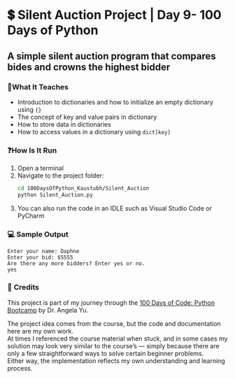 # 💲 Silent Auction Project | Day 9- 100 Days of Python

## A simple silent auction program that compares bides and crowns the highest bidder

### 📖**What It Teaches**
 - Introduction to dictionaries and how to initialize an empty dictionary using `{}`
 - The concept of key and value pairs in dictionary
 - How to store data in dictionaries
 - How to access values in a dictionary using `dict[key]`

### ❓**How Is It Run**

1. Open a terminal  
2. Navigate to the project folder:
   ```bash
   cd 100DaysOfPython_Kaustubh/Silent_Auction
   python Silent_Auction.py
   ```
3. You can also run the code in an IDLE such as Visual Studio Code or PyCharm

### 💻 **Sample Output**
```
Enter your name: Daphne
Enter your bid: $5555
Are there any more bidders? Enter yes or no.
yes

```

### 🙏 **Credits**
This project is part of my journey through the 
[100 Days of Code: Python Bootcamp](https://www.udemy.com/course/100-days-of-code/) by Dr. Angela Yu.  

The project idea comes from the course, but the code and documentation here are my own work.  
At times I referenced the course material when stuck, and in some cases my solution may look very similar to the course’s — simply because there are only a few straightforward ways to solve certain beginner problems.  
Either way, the implementation reflects my own understanding and learning process.